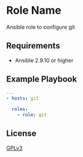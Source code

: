Role Name
=========

Ansible role to configure git

Requirements
------------

- Ansible 2.9.10 or higher

Example Playbook
----------------

```yml
---
- hosts: git

  roles:
    - role: git
```

License
-------

[GPLv3](LICENSE)
